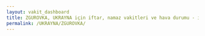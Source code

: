 ```yaml
---
layout: vakit_dashboard
title: ZGUROVKA, UKRAYNA için iftar, namaz vakitleri ve hava durumu - ilçe/eyalet seç
permalink: /UKRAYNA/ZGUROVKA/
---
```


<script type="text/javascript">
  var GLOBAL_COUNTRY = 'UKRAYNA';
  var GLOBAL_CITY = 'ZGUROVKA';
  var GLOBAL_STATE = '';
  var lat = 72;
  var lon = 21;
</script>
